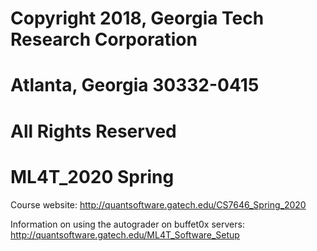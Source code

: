 # Copyright 2018, Georgia Tech Research Corporation    
# Atlanta, Georgia 30332-0415     
# All Rights Reserved  

# ML4T_2020 Spring 
Course website: http://quantsoftware.gatech.edu/CS7646_Spring_2020

Information on using the autograder on buffet0x servers: http://quantsoftware.gatech.edu/ML4T_Software_Setup


